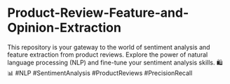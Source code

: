 # Product-Review-Feature-and-Opinion-Extraction
This repository is your gateway to the world of sentiment analysis and feature extraction from product reviews. Explore the power of natural language processing (NLP) and fine-tune your sentiment analysis skills. 🛍️📊 #NLP #SentimentAnalysis #ProductReviews #PrecisionRecall
